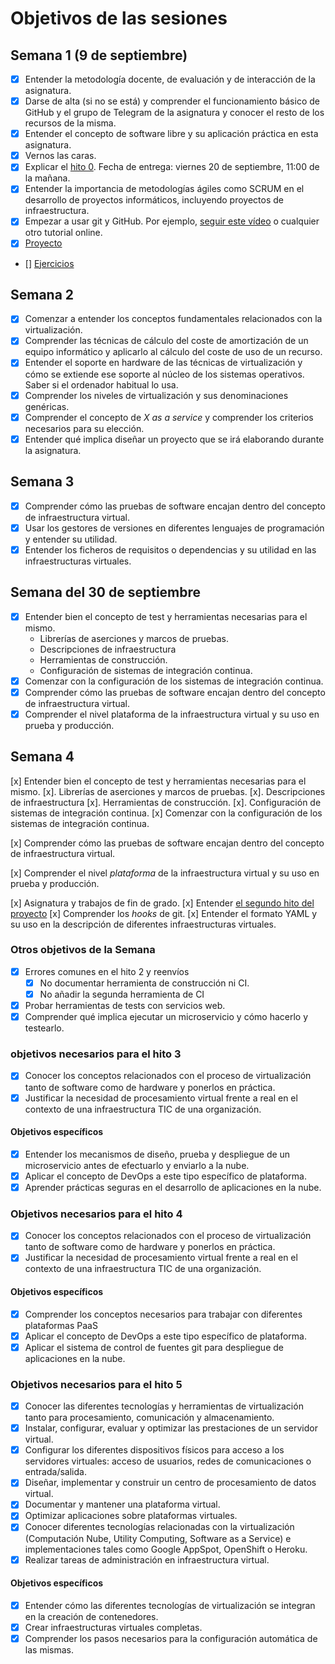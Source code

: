 # Objetivos de las sesiones

## Semana 1 (9 de septiembre)

- [x] Entender la metodología docente, de evaluación y de interacción de la asignatura.
- [x] Darse de alta (si no se está) y comprender el funcionamiento básico de GitHub y el
   grupo de Telegram de la asignatura y conocer el resto de los recursos de la misma.
- [x] Entender el concepto de software libre y su aplicación práctica en esta asignatura.
- [x] Vernos las caras.
- [x] Explicar el
   [hito 0](http://jj.github.io/IV/documentos/proyecto/0.Repositorio). Fecha
   de entrega: viernes 20 de septiembre, 11:00 de la mañana.
- [x] Entender la importancia de metodologías ágiles como SCRUM en el
   desarrollo de proyectos informáticos, incluyendo proyectos de
   infraestructura.
- [x] Empezar a usar git y GitHub. Por ejemplo,
  [seguir este vídeo](https://www.youtube.com/watch?v=gmXyJI01qa8) o
   cualquier otro tutorial online.
- [x] [Proyecto](https://github.com/rafaelleru/iv)
- [] [Ejercicios]()

## Semana 2

- [X] Comenzar a entender los conceptos fundamentales relacionados con la virtualización.
- [X] Comprender las técnicas de cálculo del coste de amortización de un equipo informático y aplicarlo al cálculo del coste de uso de un recurso.
- [X] Entender el soporte en hardware de las técnicas de virtualización y cómo se extiende ese soporte al núcleo de los sistemas operativos. Saber si el ordenador habitual lo usa.
- [X] Comprender los niveles de virtualización y sus denominaciones genéricas.
- [X] Comprender el concepto de *X as a service* y comprender los criterios necesarios para su elección.
- [X] Entender qué implica diseñar un proyecto que se irá elaborando durante la asignatura.

## Semana 3

- [x] Comprender cómo las pruebas de software encajan dentro del concepto de infraestructura virtual.
- [x] Usar los gestores de versiones en diferentes lenguajes de programación y entender su utilidad.
- [x] Entender los ficheros de requisitos o dependencias y su utilidad en las infraestructuras virtuales.

## Semana del 30 de septiembre
- [X] Entender bien el concepto de test y herramientas necesarias para el mismo.
   * Librerías de aserciones y marcos de pruebas.
   * Descripciones de infraestructura
   * Herramientas de construcción.
   * Configuración de sistemas de integración continua.
- [X] Comenzar con la configuración de los sistemas de integración continua.
- [X] Comprender cómo las pruebas de software encajan dentro del concepto de infraestructura virtual.
- [X] Comprender el nivel plataforma de la infraestructura virtual y su uso en prueba y producción.

## Semana 4

[x] Entender bien el concepto de test y herramientas necesarias para el mismo.
   [x]. Librerías de aserciones y marcos de pruebas.
   [x]. Descripciones de infraestructura
   [x]. Herramientas de construcción.
   [x]. Configuración de sistemas de integración continua.
[x] Comenzar con la configuración de los sistemas de integración
   continua.

[x] Comprender cómo las pruebas de software encajan dentro del concepto
   de infraestructura virtual.

[x] Comprender el nivel *plataforma* de la infraestructura virtual y su uso en prueba y producción.

[x] Asignatura y trabajos de fin de grado.
[x] Entender [el segundo hito del proyecto](http://jj.github.io/IV/documentos/proyecto/2.CI)
[x] Comprender los *hooks* de git.
[x] Entender el formato YAML y su uso en la descripción de diferentes infraestructuras virtuales.

### Otros objetivos de la Semana
- [x] Errores comunes en el hito 2 y reenvíos
  - [x] No documentar herramienta de construcción ni CI.
  - [x] No añadir la segunda herramienta de CI
- [x] Probar herramientas de tests con servicios web.
- [x] Comprender qué implica ejecutar un microservicio y cómo hacerlo y testearlo.

### objetivos necesarios para el hito 3
- [X] Conocer los conceptos relacionados con el proceso de virtualización tanto de software como de hardware y ponerlos en práctica.
- [X] Justificar la necesidad de procesamiento virtual frente a real en el contexto de una infraestructura TIC de una organización.

#### Objetivos específicos
- [X] Entender los mecanismos de diseño, prueba y despliegue de un microservicio antes de efectuarlo y enviarlo a la nube.
- [X] Aplicar el concepto de DevOps a este tipo específico de plataforma.
- [X] Aprender prácticas seguras en el desarrollo de aplicaciones en la nube.

### Objetivos necesarios para el hito 4

- [X] Conocer los conceptos relacionados con el proceso de virtualización tanto de software como de hardware y ponerlos en práctica.
- [X] Justificar la necesidad de procesamiento virtual frente a real en el contexto de una infraestructura TIC de una organización.

#### Objetivos específicos
- [X] Comprender los conceptos necesarios para trabajar con diferentes plataformas PaaS
- [X] Aplicar el concepto de DevOps a este tipo específico de plataforma.
- [X] Aplicar el sistema de control de fuentes git para despliegue de aplicaciones en la nube.

### Objetivos necesarios para el hito 5

- [X] Conocer las diferentes tecnologías y herramientas de virtualización tanto para procesamiento, comunicación y almacenamiento.
- [X] Instalar, configurar, evaluar y optimizar las prestaciones de un servidor virtual.
- [X] Configurar los diferentes dispositivos físicos para acceso a los servidores virtuales: acceso de usuarios, redes de comunicaciones o entrada/salida.
- [X] Diseñar, implementar y construir un centro de procesamiento de datos virtual.
- [X] Documentar y mantener una plataforma virtual.
- [X] Optimizar aplicaciones sobre plataformas virtuales.
- [X] Conocer diferentes tecnologías relacionadas con la virtualización (Computación Nube, Utility Computing, Software as a Service) e implementaciones tales como Google AppSpot, OpenShift o Heroku.
- [X] Realizar tareas de administración en infraestructura virtual.

#### Objetivos específicos
 -[X] Entender cómo las diferentes tecnologías de virtualización se integran en la creación de contenedores.
 -[X] Crear infraestructuras virtuales completas.
 -[X] Comprender los pasos necesarios para la configuración automática de las mismas.
